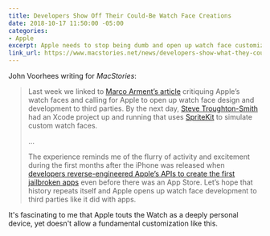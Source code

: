 ```yaml
---
title: Developers Show Off Their Could-Be Watch Face Creations
date: 2018-10-17 11:50:00 -05:00
categories:
- Apple
excerpt: Apple needs to stop being dumb and open up watch face customization to third-party developers.
link_url: https://www.macstories.net/news/developers-show-what-they-could-make-if-apple-opened-up-watch-face-development/
---
```


John Voorhees writing for *MacStories*:

> Last week we linked to [Marco Arment’s article](https://www.macstories.net/linked/apple-watch-face-legibility/) critiquing Apple’s watch faces and calling for Apple to open up watch face design and development to third parties. By the next day, [Steve Troughton-Smith](https://twitter.com/stroughtonsmith/) had an Xcode project up and running that uses [SpriteKit](https://developer.apple.com/documentation/spritekit) to simulate custom watch faces.
>
>…
>
> The experience reminds me of the flurry of activity and excitement during the first months after the iPhone was released when [developers reverse-engineered Apple’s APIs to create the first jailbroken apps](https://appstories.net/episodes/64/) even before there was an App Store. Let’s hope that history repeats itself and Apple opens up watch face development to third parties like it did with apps.

It's fascinating to me that Apple touts the Watch as a deeply personal device, yet doesn't allow a fundamental customization like this.
